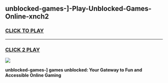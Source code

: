 
## unblocked-games-]-Play-Unblocked-Games-Online-xnch2
<h3>
<a href="https://premium76.site?title=unblocked-games-]&ref=24A">CLICK TO PLAY</a></h3>
<hr>

<h3>
<a href="https://premium76.site?title=unblocked-games-]&ref=24A">CLICK 2 PLAY</a>
  
</h3>

<a href="https://premium76.site?title=unblocked-games-]&ref=24A"><img src="https://clearcache.store/games.png"></a>


**unblocked-games-] games unblocked: Your Gateway to Fun and Accessible Online Gaming**
